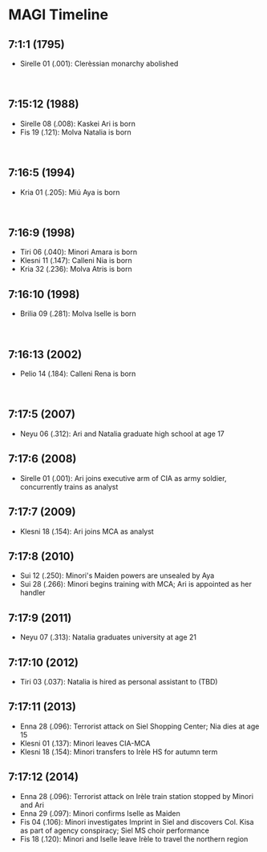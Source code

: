 # MAGI Timeline

## 7:1:1 (1795)

- Sirelle 01 (.001): Clerèssian monarchy abolished


&nbsp;

## 7:15:12 (1988)

- Sirelle 08 (.008): Kaskei Ari is born
- Fis 19 (.121): Molva Natalia is born

&nbsp;

## 7:16:5 (1994)

- Kria 01 (.205): Miú Aya is born

&nbsp;

## 7:16:9 (1998)

- Tiri 06 (.040): Minori Amara is born
- Klesni 11 (.147): Calleni Nia is born
- Kria 32 (.236): Molva Atris is born

## 7:16:10 (1998)

- Brilia 09 (.281): Molva Iselle is born

&nbsp;

## 7:16:13 (2002)

- Pelio 14 (.184): Calleni Rena is born

&nbsp;

## 7:17:5 (2007)

- Neyu 06 (.312): Ari and Natalia graduate high school at age 17

## 7:17:6 (2008)

- Sirelle 01 (.001): Ari joins executive arm of CIA as army soldier, concurrently trains as analyst


## 7:17:7 (2009)

- Klesni 18 (.154): Ari joins MCA as analyst

## 7:17:8 (2010)

- Sui 12 (.250): Minori's Maiden powers are unsealed by Aya
- Sui 28 (.266): Minori begins training with MCA; Ari is appointed as her handler


## 7:17:9 (2011)

- Neyu 07 (.313): Natalia graduates university at age 21


## 7:17:10 (2012)

- Tiri 03 (.037): Natalia is hired as personal assistant to (TBD)

## 7:17:11 (2013)

- Enna 28 (.096): Terrorist attack on Siel Shopping Center; Nia dies at age 15
- Klesni 01 (.137): Minori leaves CIA-MCA
- Klesni 18 (.154): Minori transfers to Irèle HS for autumn term

## 7:17:12 (2014)

- Enna 28 (.096): Terrorist attack on Irèle train station stopped by Minori and Ari
- Enna 29 (.097): Minori confirms Iselle as Maiden
- Fis 04 (.106): Minori investigates Imprint in Siel and discovers Col. Kisa as part of agency conspiracy; Siel MS choir performance
- Fis 18 (.120): Minori and Iselle leave Irèle to travel the northern region